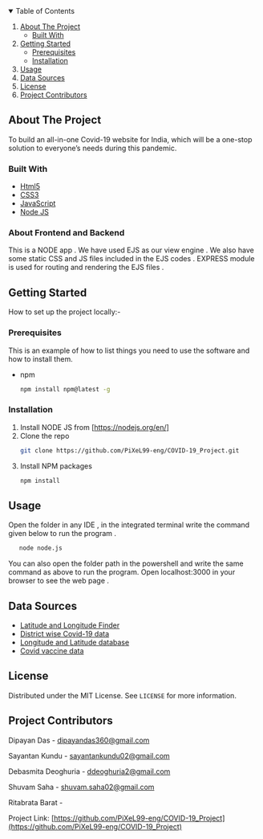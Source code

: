 
<details open="open">
  <summary>Table of Contents</summary>
  <ol>
    <li>
      <a href="#about-the-project">About The Project</a>
      <ul>
        <li><a href="#built-with">Built With</a></li>
      </ul>
    </li>
    <li>
      <a href="#getting-started">Getting Started</a>
      <ul>
        <li><a href="#prerequisites">Prerequisites</a></li>
        <li><a href="#installation">Installation</a></li>
      </ul>
    </li>
    <li><a href="#usage">Usage</a></li>
    <li><a href="#data-sources">Data Sources</a></li>
    <li><a href="#license">License</a></li>
    <li><a href="#project-contributors">Project Contributors</a></li>
  </ol>
</details>


## About The Project

To build an all-in-one Covid-19 website for India, which will be a one-stop solution to everyone’s needs during this pandemic.

### Built With

* [Html5](https://en.wikipedia.org/wiki/HTML5)
* [CSS3](https://en.wikipedia.org/wiki/CSS)
* [JavaScript](https://www.javascript.com/)
* [Node JS](https://nodejs.org/en/)


### About Frontend and Backend

This is a NODE app . We have used EJS as our view engine .  We also have some static CSS and JS files included in the EJS codes . 
EXPRESS module is used for routing and rendering the EJS files .

## Getting Started

How to set up the project locally:-

### Prerequisites

This is an example of how to list things you need to use the software and how to install them.
* npm
  ```sh
  npm install npm@latest -g
  ```

### Installation

1. Install NODE JS from [https://nodejs.org/en/] 
2. Clone the repo
   ```sh
   git clone https://github.com/PiXeL99-eng/COVID-19_Project.git
   ```
3. Install NPM packages
   ```sh
   npm install
   ```


## Usage
Open the folder in any IDE , in the integrated terminal write the command given below to run the program . 
```sh
   node node.js
   ```
You can also open the folder path in the powershell and write the same command as above to run the program.
Open localhost:3000 in your browser to see the web page .


## Data Sources
* [Latitude and Longitude Finder](https://www.latlong.net/)
* [District wise Covid-19 data](https://api.covid19india.org/v2/state_district_wise.json)
* [Longitude and Latitude database](https://raw.githubusercontent.com/dipayandas2002/udemy/main/exp/longlat.jso)
* [Covid vaccine data](https://cdn-api.co-vin.in/api/v2/appointment/sessions/public/findByPin?pincode=pincode&date=date-month-year)


## License

Distributed under the MIT License. See `LICENSE` for more information.


## Project Contributors

Dipayan Das - dipayandas360@gmail.com

Sayantan Kundu - sayantankundu02@gmail.com

Debasmita Deoghuria - ddeoghuria2@gmail.com

Shuvam Saha - shuvam.saha02@gmail.com

Ritabrata Barat - 


Project Link: [https://github.com/PiXeL99-eng/COVID-19_Project](https://github.com/PiXeL99-eng/COVID-19_Project)

